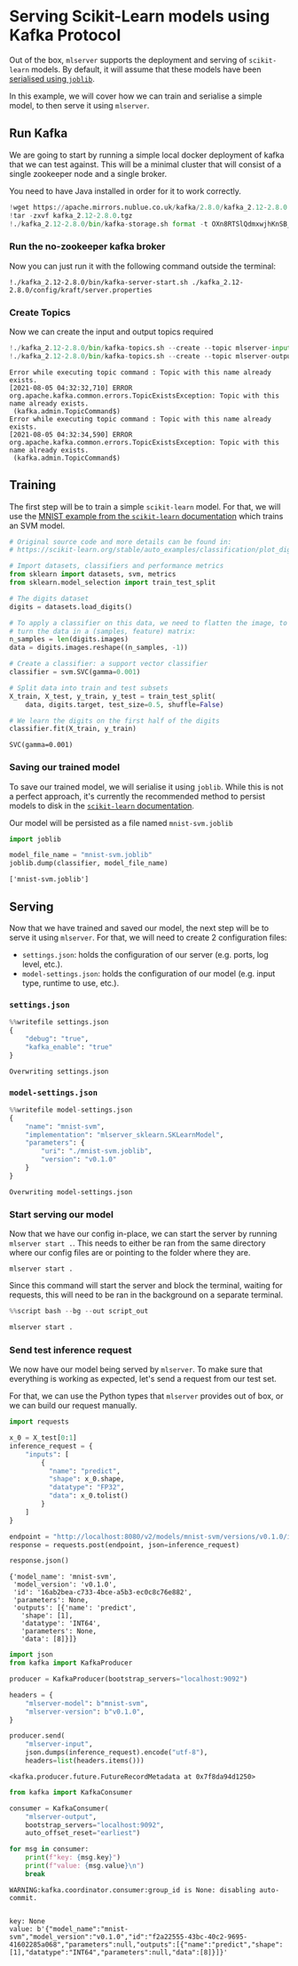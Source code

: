 # Serving Scikit-Learn models using Kafka Protocol

Out of the box, `mlserver` supports the deployment and serving of `scikit-learn` models.
By default, it will assume that these models have been [serialised using `joblib`](https://scikit-learn.org/stable/modules/model_persistence.html).

In this example, we will cover how we can train and serialise a simple model, to then serve it using `mlserver`.

## Run Kafka

We are going to start by running a simple local docker deployment of kafka that we can test against. This will be a minimal cluster that will consist of a single zookeeper node and a single broker.

You need to have Java installed in order for it to work correctly.


```python
!wget https://apache.mirrors.nublue.co.uk/kafka/2.8.0/kafka_2.12-2.8.0.tgz
!tar -zxvf kafka_2.12-2.8.0.tgz
!./kafka_2.12-2.8.0/bin/kafka-storage.sh format -t OXn8RTSlQdmxwjhKnSB_6A -c ./kafka_2.12-2.8.0/config/kraft/server.properties
```

### Run the no-zookeeper kafka broker

Now you can just run it with the following command outside the terminal:
```
!./kafka_2.12-2.8.0/bin/kafka-server-start.sh ./kafka_2.12-2.8.0/config/kraft/server.properties
```

### Create Topics

Now we can create the input and output topics required


```python
!./kafka_2.12-2.8.0/bin/kafka-topics.sh --create --topic mlserver-input --partitions 1 --replication-factor 1 --bootstrap-server localhost:9092
!./kafka_2.12-2.8.0/bin/kafka-topics.sh --create --topic mlserver-output --partitions 1 --replication-factor 1 --bootstrap-server localhost:9092
```

    Error while executing topic command : Topic with this name already exists.
    [2021-08-05 04:32:32,710] ERROR org.apache.kafka.common.errors.TopicExistsException: Topic with this name already exists.
     (kafka.admin.TopicCommand$)
    Error while executing topic command : Topic with this name already exists.
    [2021-08-05 04:32:34,590] ERROR org.apache.kafka.common.errors.TopicExistsException: Topic with this name already exists.
     (kafka.admin.TopicCommand$)


## Training

The first step will be to train a simple `scikit-learn` model.
For that, we will use the [MNIST example from the `scikit-learn` documentation](https://scikit-learn.org/stable/auto_examples/classification/plot_digits_classification.html) which trains an SVM model.


```python
# Original source code and more details can be found in:
# https://scikit-learn.org/stable/auto_examples/classification/plot_digits_classification.html

# Import datasets, classifiers and performance metrics
from sklearn import datasets, svm, metrics
from sklearn.model_selection import train_test_split

# The digits dataset
digits = datasets.load_digits()

# To apply a classifier on this data, we need to flatten the image, to
# turn the data in a (samples, feature) matrix:
n_samples = len(digits.images)
data = digits.images.reshape((n_samples, -1))

# Create a classifier: a support vector classifier
classifier = svm.SVC(gamma=0.001)

# Split data into train and test subsets
X_train, X_test, y_train, y_test = train_test_split(
    data, digits.target, test_size=0.5, shuffle=False)

# We learn the digits on the first half of the digits
classifier.fit(X_train, y_train)
```




    SVC(gamma=0.001)



### Saving our trained model

To save our trained model, we will serialise it using `joblib`.
While this is not a perfect approach, it's currently the recommended method to persist models to disk in the [`scikit-learn` documentation](https://scikit-learn.org/stable/modules/model_persistence.html).

Our model will be persisted as a file named `mnist-svm.joblib`


```python
import joblib

model_file_name = "mnist-svm.joblib"
joblib.dump(classifier, model_file_name)
```




    ['mnist-svm.joblib']



## Serving

Now that we have trained and saved our model, the next step will be to serve it using `mlserver`. 
For that, we will need to create 2 configuration files: 

- `settings.json`: holds the configuration of our server (e.g. ports, log level, etc.).
- `model-settings.json`: holds the configuration of our model (e.g. input type, runtime to use, etc.).

### `settings.json`


```python
%%writefile settings.json
{
    "debug": "true",
    "kafka_enable": "true"
}
```

    Overwriting settings.json


### `model-settings.json`


```python
%%writefile model-settings.json
{
    "name": "mnist-svm",
    "implementation": "mlserver_sklearn.SKLearnModel",
    "parameters": {
        "uri": "./mnist-svm.joblib",
        "version": "v0.1.0"
    }
}
```

    Overwriting model-settings.json


### Start serving our model

Now that we have our config in-place, we can start the server by running `mlserver start .`. This needs to either be ran from the same directory where our config files are or pointing to the folder where they are.

```shell
mlserver start .
```

Since this command will start the server and block the terminal, waiting for requests, this will need to be ran in the background on a separate terminal.


```python
%%script bash --bg --out script_out

mlserver start .
```

### Send test inference request

We now have our model being served by `mlserver`.
To make sure that everything is working as expected, let's send a request from our test set.

For that, we can use the Python types that `mlserver` provides out of box, or we can build our request manually.


```python
import requests

x_0 = X_test[0:1]
inference_request = {
    "inputs": [
        {
          "name": "predict",
          "shape": x_0.shape,
          "datatype": "FP32",
          "data": x_0.tolist()
        }
    ]
}

endpoint = "http://localhost:8080/v2/models/mnist-svm/versions/v0.1.0/infer"
response = requests.post(endpoint, json=inference_request)

response.json()
```




    {'model_name': 'mnist-svm',
     'model_version': 'v0.1.0',
     'id': '16ab2bea-c733-4bce-a5b3-ec0c8c76e882',
     'parameters': None,
     'outputs': [{'name': 'predict',
       'shape': [1],
       'datatype': 'INT64',
       'parameters': None,
       'data': [8]}]}




```python
import json
from kafka import KafkaProducer

producer = KafkaProducer(bootstrap_servers="localhost:9092")

headers = {
    "mlserver-model": b"mnist-svm",
    "mlserver-version": b"v0.1.0",
}

producer.send(
    "mlserver-input",
    json.dumps(inference_request).encode("utf-8"),
    headers=list(headers.items()))
```




    <kafka.producer.future.FutureRecordMetadata at 0x7f8da94d1250>




```python
from kafka import KafkaConsumer

consumer = KafkaConsumer(
    "mlserver-output",
    bootstrap_servers="localhost:9092",
    auto_offset_reset="earliest")

for msg in consumer:
    print(f"key: {msg.key}")
    print(f"value: {msg.value}\n")
    break
```

    WARNING:kafka.coordinator.consumer:group_id is None: disabling auto-commit.


    key: None
    value: b'{"model_name":"mnist-svm","model_version":"v0.1.0","id":"f2a22555-43bc-40c2-9695-41602285a068","parameters":null,"outputs":[{"name":"predict","shape":[1],"datatype":"INT64","parameters":null,"data":[8]}]}'
    

